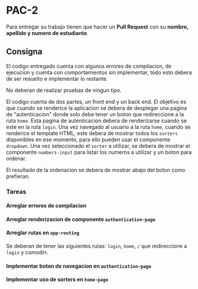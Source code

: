 # PAC-2

Para entregar su trabajo tienen que hacer un **Pull Request** con su **nombre, apellido y numero de estudiante**.

## Consigna

El codigo entregado cuenta con algunos errores de compilacion, de ejecucion y cuenta con comportamientos sin implementar, todo esto debera de ser resuelto e implementar lo restante.

No deberan de realizar pruebas de ningun tipo.

El codigo cuenta de dos partes, un front end y un back end. El objetivo es que cuando se renderice la aplicacion se debera de desplegar una pagina de "autenticacion" donde solo debe tener un boton que redireccione a la ruta `home`. Esta pagina de autenticacion debera de renderizarse cuando se este en la ruta `login`. Una vez navegado al usuario a la ruta `home`, cuando se renderice el template HTML, este debera de mostrar todos los `sorters` disponibles en ese momento, para ello pueden usar el componente `dropdown`. Una vez seleccionado el `sorter` a utilizar, se debera de mostrar el componente `numbers-input` para listar los numeros a utilizar y un boton para ordenar.

El resultado de la ordenacion se debera de mostrar abajo del boton como prefieran.

### Tareas

#### Arreglar errores de compilacion

#### Arreglar renderizacion de componente `authentication-page`

#### Arreglar rutas en `app-routing`

Se deberan de tener las siguientes rutas: `login`, `home`, `/` que redireccione a `login` y comodin.

#### Implementar boton de navegacion en `authentication-page`

#### Implementar uso de sorters en `home-page`
